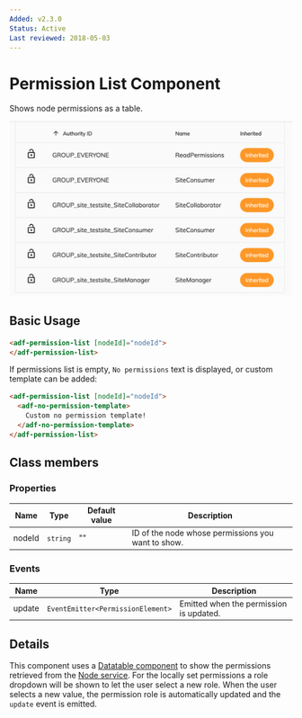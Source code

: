 ```yaml
---
Added: v2.3.0
Status: Active
Last reviewed: 2018-05-03
---
```


# Permission List Component

Shows node permissions as a table.

![Permission List](../docassets/images/adf-permission-list.png)

## Basic Usage

```html
<adf-permission-list [nodeId]="nodeId">
</adf-permission-list>
```

If permissions list is empty, `No permissions` text is displayed, 
or custom template can be added: 

```html
<adf-permission-list [nodeId]="nodeId">
  <adf-no-permission-template>
    Custom no permission template!
  </adf-no-permission-template>
</adf-permission-list>
```

## Class members

### Properties

| Name | Type | Default value | Description |
| -- | -- | -- | -- |
| nodeId | `string` | "" | ID of the node whose permissions you want to show. |

### Events

| Name | Type | Description |
| -- | -- | -- |
| update | `EventEmitter<PermissionElement>` | Emitted when the permission is updated. |

## Details

This component uses a [Datatable component](../core/datatable.component.md) to show the
permissions retrieved from the [Node service](../core/node.service.md).
For the locally set permissions a role dropdown will be shown to let the user select a new role.
When the user selects a new value, the permission role is automatically updated and the `update` event is emitted.
